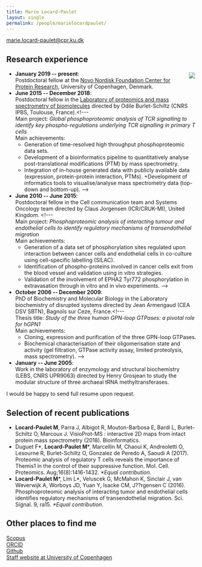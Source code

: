 ```yaml
---
title: Marie Locard-Paulet
layout: single
permalink: /people/marielocardpaulet/
---
```


<marie.locard-paulet@cpr.ku.dk>

<!--- ![Photo of Marie Locard-Paulet](people_marielocardpaulet.jpg) -->

<!--- ## Research experience -->



## Research experience

<img style="float: right; margin: 5px;" src="https://jensenlab.org/_pages/people_marielocardpaulet.jpg" /> 

- **January 2019 -- present**:\
Postdoctoral fellow at the [Novo Nordisk Foundation Center for Protein Research](http://www.cpr.ku.dk/), University of Copenhagen, Denmark.
- **June 2015 -- December 2018**: \
Postdoctoral fellow in the [Laboratory of proteomics and mass spectrometry of biomolecules](http://www.ipbs.fr/proteomics-and-mass-spectrometry-biomolecules) directed by Odile Burlet-Schiltz (CNRS IPBS, Toulouse, France).<!--- \
Main project: *Global phosphoproteomic analysis of TCR signalling to identify key phospho-regulations underlying TCR signalling in primary T cells*\
Main achievements:
    + Generation of time-resolved high throughput phosphoproteomic data sets.
    + Development of a bioinformatics pipeline to quantitatively analyse post-translational modifications (PTM) by mass spectrometry.
    + Integration of in-house generated data with publicly available data (expression, protein-protein interaction, PTMs). 
  +Development of informatics tools to visualise/analyse mass spectrometry data (top-down and bottom-up). -->
- **June 2010 -- June 2015**: \
Postdoctoral fellow in the Cell communication team and Systems Oncology team directed by Claus Jorgensen (ICR/CRUK-MI), United Kingdom. <!--- \
Main project: *Phosphoproteomic analysis of interacting tumour and endothelial cells to identify regulatory mechanisms of transendothelial migration*\
Main achievements:
    + Generation of a data set of phosphorylation sites regulated upon interaction between cancer cells and endothelial cells in co-culture using cell-specific labelling (SILAC). 
    + Identification of phospho-proteins involved in cancer cells exit from the blood vessel and validation using in vitro strategies. 
    + Validation of the involvement of EPHA2 Tyr772 phosphorylation in extravasation through in vitro and in vivo experiments. -->
- **October 2006 -- December 2009**: \
PhD of Biochemistry and Molecular Biology in the Laboratory biochemistry of disrupted systems directed by Jean Armengaud (CEA DSV SBTN), Bagnols sur Ceze, France.<!--- \
Thesis title: *Study of the three human GPN-loop GTPases: a pivotal role for hGPN1* \
Main achievements:
    + Cloning, expression and purification of the three GPN-loop GTPases.
    + Biochemical characterisation of their oligomerisation state and activity (gel filtration, GTPase activity assay, limited proteolysis, mass spectrometry). -->
- **January -- June 2005**: \
Work in the laboratory of enzymology and structural biochemistry (LEBS, CNRS UPR9063) directed by Henry Grosjean to study the modular structure of three archaeal tRNA methyltransferases. 

I would be happy to send full resume upon request.

## Selection of recent publications
- **Locard-Paulet M**, Parra J, Albigot R, Mouton-Barbosa E, Bardi L, Burlet-Schiltz O, Marcoux J. VisioProt-MS : interactive 2D maps from intact protein mass spectrometry (2018). Bioinformatics.
- Duguet F\*, **Locard-Paulet M**\*, Marcellin M, Chaoui K, Andreoletti O, Lesourne R, Burlet-Schiltz O, Gonzalez de Peredo A, Saoudi A (2017). Proteomic analysis of regulatory T cells reveals the importance of Themis1 in the control of their suppressive function. Mol. Cell. Proteomics. Aug;16(8):1416-1432. *\*Equal contribution*.
- **Locard-Paulet M**\*, Lim L\*, Veluscek G, McMahon K, Sinclair J, van Weverwijk A, Worboys JD, Yuan Y, Isacke CM, J??rgensen C (2016). Phosphoproteomic analysis of interacting tumor and endothelial cells identifies regulatory mechanisms of transendothelial migration. Sci. Signal. 9, ra15. *\*Equal contribution*.

## Other places to find me

[Scopus](https://www.scopus.com/authid/detail.uri?authorId=55315119400) \
[ORCID](http://orcid.org/0000-0003-2879-9224)  \
[Github](https://github.com/mlocardpaulet)  \
[Staff website at University of Copenhagen](https://www.cpr.ku.dk/staff/jensen-group/?pure=en/persons/638890)